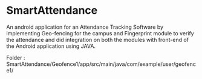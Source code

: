# SmartAttendance
An android application for an Attendance Tracking Software by implementing Geo-fencing for the campus and Fingerprint module to verify the attendance and did integration on both the modules with front-end of the Android application using JAVA.

Folder : SmartAttendance/Geofence1/app/src/main/java/com/example/user/geofence1/

